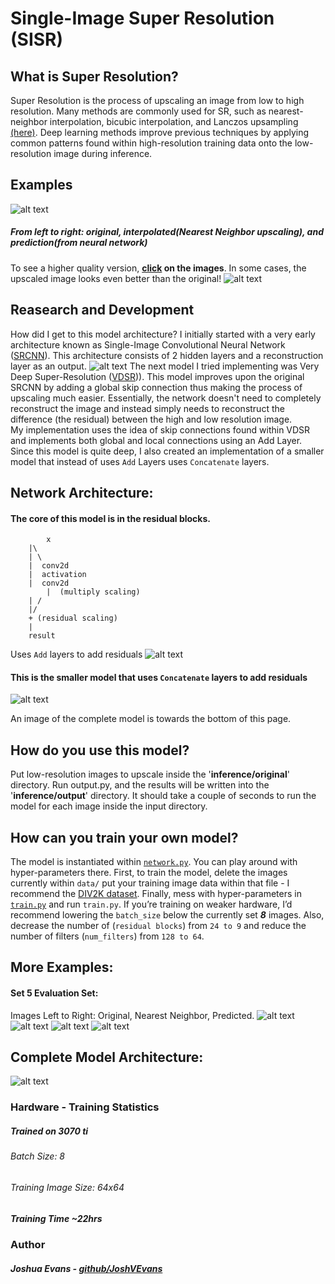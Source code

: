 # Single-Image Super Resolution (SISR)
## What is Super Resolution?
Super Resolution is the process of upscaling an image from low to high resolution. Many methods are commonly used for SR, such as nearest-neighbor interpolation, bicubic interpolation, and Lanczos upsampling [(here)](https://en.wikipedia.org/wiki/Comparison_gallery_of_image_scaling_algorithms). Deep learning methods improve previous techniques by applying common patterns found within high-resolution training data onto the low-resolution image during inference.

## Examples
![alt text](evaluation/Combined/000000000029.jpg)
##### *From left to right: original, interpolated(Nearest Neighbor upscaling), and prediction(from neural network)*<br />
To see a higher quality version, **[click](https://github.com/JoshVEvans/Super-Resolution/tree/master/evaluation/Combined) on the images**. In some cases, the upscaled image looks even better than the original!
![alt text](evaluation/Combined/000000001300.jpg)

## Reasearch and Development
How did I get to this model architecture? I initially started with a very early architecture known as Single-Image Convolutional Neural Network ([SRCNN](https://arxiv.org/pdf/1501.00092.pdf)). This architecture consists of 2 hidden layers and a reconstruction layer as an output.
![alt text](md_images/srcnn.png)
The next model I tried implementing was Very Deep Super-Resolution ([VDSR](https://arxiv.org/pdf/1511.04587.pdf))). This model improves upon the original SRCNN by adding a global skip connection thus making the process of upscaling much easier. Essentially, the network doesn't need to completely reconstruct the image and instead simply needs to reconstruct the difference (the residual) between the high and low resolution image.
<br />
My implementation uses the idea of skip connections found within VDSR and implements both global and local connections using an Add Layer. Since this model is quite deep, I also created an implementation of a smaller model that instead of uses `Add` Layers uses `Concatenate` layers.

## Network Architecture:
#### The core of this model is in the residual blocks.

            x
		|\
		| \
		|  conv2d
		|  activation
		|  conv2d
            |  (multiply scaling)
		| /
		|/
		+ (residual scaling)
		|
		result

Uses `Add` layers to add residuals
![alt text](md_images/model_large_residuals.png)

#### This is the smaller model that uses `Concatenate` layers to add residuals
![alt text](md_images/model_small.png)

An image of the complete model is towards the bottom of this page.

## How do you use this model?
Put low-resolution images to upscale inside the '**inference/original**' directory. Run output.py, and the results will be written into the '**inference/output**' directory. It should take a couple of seconds to run the model for each image inside the input directory.

## How can you train your own model?
The model is instantiated within [`network.py`](https://github.com/JoshVEvans/Super-Resolution/blob/master/network.py). You can play around with hyper-parameters there. First, to train the model, delete the images currently within `data/` put your training image data within that file - I recommend the [DIV2K dataset](https://data.vision.ee.ethz.ch/cvl/DIV2K/). Finally, mess with hyper-parameters in [`train.py`](https://github.com/JoshVEvans/Super-Resolution/blob/master/train.py) and run `train.py`. If you’re training on weaker hardware, I’d recommend lowering the `batch_size` below the currently set ***8*** images. Also, decrease the number of (`residual blocks`) from `24 to 9` and reduce the number of filters (`num_filters`) from `128 to 64`.

## More Examples:
#### Set 5 Evaluation Set:
Images Left to Right: Original, Nearest Neighbor, Predicted.
![alt text](evaluation/Combined/baboon.png)
![alt text](evaluation/Combined/baby.png)
![alt text](evaluation/Combined/butterfly.png)
![alt text](evaluation/Combined/comic.png)

## Complete Model Architecture:

![alt text](md_images/model_large.png)

### Hardware - Training Statistics
##### Trained on 3070 ti
###### Batch Size: 8
###### Training Image Size: 64x64
##### Training Time ~22hrs

### Author
##### Joshua Evans - [github/JoshVEvans](https://github.com/JoshVEvans)
